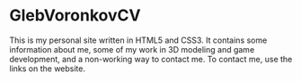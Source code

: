 # GlebVoronkovCV
This is my personal site written in HTML5 and CSS3. 
It contains some information about me, some of my work in 3D modeling and game development, and 
a non-working way to contact me. To contact me, use the links on the website.
